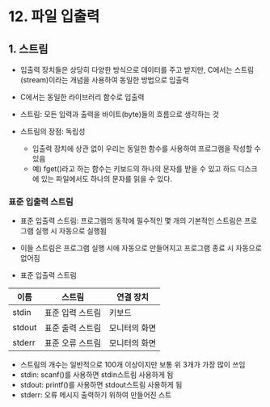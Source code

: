 # 12. 파일 입출력

 ## 1. 스트림
 * 입출력 장치들은 상당히 다양한 방식으로 데이터를 주고 받지만, C에서는 스트림(stream)이라는 개념을 사용하여 동일한 방법으로 입출력
 * C에서는 동일한 라이브러리 함수로 입출력
 * 스트림: 모든 입력과 출력을 바이트(byte)들의 흐름으로 생각하는 것

 * 스트림의 장점: 독립성
    * 입출력 장치에 상관 없이 우리는 동일한 함수를 사용하여 프로그램을 작성할 수 있음
    * 예) fget()라고 하는 함수는 키보드의 하나의 문자를 받을 수 있고 하드 디스크에 있는 파일에서도 하나의 문자를 읽을 수 있다.
  
### 표준 입출력 스트림
* 표준 입출력 스트림: 프로그램의 동작에 필수적인 몇 개의 기본적인 스트림은 프로그램 실행 시 자동으로 실행됨
* 이들 스트림은 프로그램 실행 시에 자동으로 만들어지고 프로그램 종료 시 자동으로 없어짐

* 표준 입출력 스트림

이름|스트림|연결 장치
---|---|---
stdin|표준 입력 스트림|키보드
stdout|표준 출력 스트림|모니터의 화면
stderr|표준 오류 스트림|모니터의 화면

* 스트림의 개수는 일반적으로 100개 이상이지만 보통 위 3개가 가장 많이 쓰임
* stdin: scanf()를 사용하면 stdin스트림 사용하게 됨
* stdout: printf()를 사용하면 stdout스트림 사용하게 됨
* stderr: 오류 메시지 출력하기 위하여 만들어진 스트
